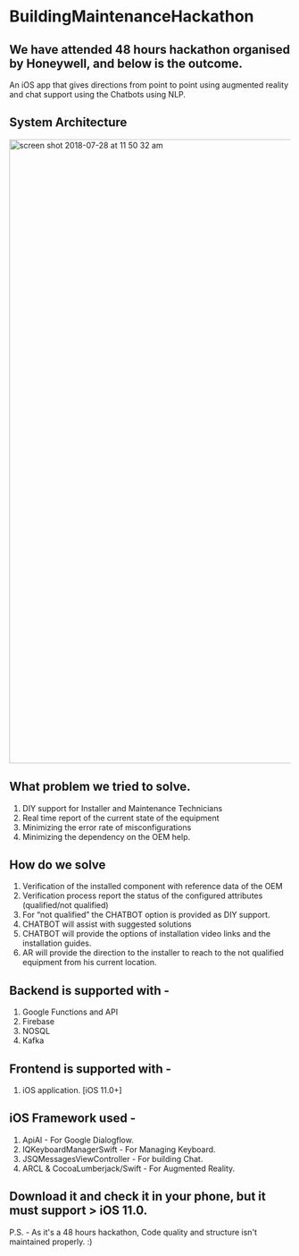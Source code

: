 # BuildingMaintenanceHackathon

## We have attended 48 hours hackathon organised by Honeywell, and below is the outcome.

An iOS app that gives directions from point to point using augmented reality and chat support using the Chatbots using NLP.


## System Architecture

<img width="1116" alt="screen shot 2018-07-28 at 11 50 32 am" src="https://user-images.githubusercontent.com/8708394/43353730-8d741ccc-925c-11e8-9975-47be3ace9afe.png">


## What problem we tried to solve.

1. DIY support for Installer and Maintenance Technicians
2. Real time report of the current state of the equipment 
3. Minimizing the error rate of misconfigurations
4. Minimizing the dependency on the OEM help. 


## How do we solve

1. Verification of the installed component with reference data of the OEM
2. Verification process report the status of the configured attributes (qualified/not qualified)
3. For “not qualified” the CHATBOT option is provided as DIY support. 
4. CHATBOT will assist with suggested solutions
5. CHATBOT will provide the options of installation video links and the installation guides.
6. AR will provide the direction to the installer to reach to the not qualified equipment from his current location.

## Backend is supported with -

1. Google Functions and API
2. Firebase
3. NOSQL
4. Kafka

## Frontend is supported with -

1. iOS application. [iOS 11.0+]


## iOS Framework used -

1. ApiAI - For Google Dialogflow.
2. IQKeyboardManagerSwift - For Managing Keyboard.
3. JSQMessagesViewController - For building Chat.
4. ARCL & CocoaLumberjack/Swift - For Augmented Reality.

## Download it and check it in your phone, but it must support > iOS 11.0.

P.S. - As it's a 48 hours hackathon, Code quality and structure isn't maintained properly. :)

